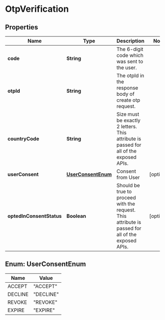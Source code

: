 

# OtpVerification

## Properties

Name | Type | Description | Notes
------------ | ------------- | ------------- | -------------
**code** | **String** | The 6-digit code which was sent to the user. | 
**otpId** | **String** | The otpId in the response body of create otp request. | 
**countryCode** | **String** | Size must be exactly 2 letters. This attribute is passed for all of the exposed APIs.   | 
**userConsent** | [**UserConsentEnum**](#UserConsentEnum) | Consent from User |  [optional]
**optedInConsentStatus** | **Boolean** | Should be true to proceed with the request. This attribute is passed for all of the exposed APIs. |  [optional]



## Enum: UserConsentEnum

Name | Value
---- | -----
ACCEPT | &quot;ACCEPT&quot;
DECLINE | &quot;DECLINE&quot;
REVOKE | &quot;REVOKE&quot;
EXPIRE | &quot;EXPIRE&quot;



